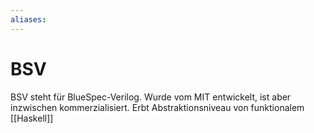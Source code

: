 ```yaml
---
aliases: 
---
```

# BSV
BSV steht für BlueSpec-Verilog. Wurde vom MIT entwickelt, ist aber inzwischen kommerzialisiert. Erbt Abstraktionsniveau von funktionalem [[Haskell]]
